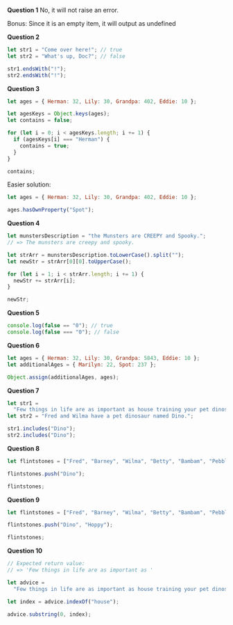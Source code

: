 **Question 1**
No, it will not raise an error.

Bonus: Since it is an empty item, it will output as undefined

**Question 2**

```js
let str1 = "Come over here!"; // true
let str2 = "What's up, Doc?"; // false

str1.endsWith("!");
str2.endsWith("!");
```

**Question 3**

```js
let ages = { Herman: 32, Lily: 30, Grandpa: 402, Eddie: 10 };

let agesKeys = Object.keys(ages);
let contains = false;

for (let i = 0; i < agesKeys.length; i += 1) {
  if (agesKeys[i] === "Herman") {
    contains = true;
  }
}

contains;
```

Easier solution:

```js
let ages = { Herman: 32, Lily: 30, Grandpa: 402, Eddie: 10 };

ages.hasOwnProperty("Spot");
```

**Question 4**

```js
let munstersDescription = "the Munsters are CREEPY and Spooky.";
// => The munsters are creepy and spooky.

let strArr = munstersDescription.toLowerCase().split("");
let newStr = strArr[0][0].toUpperCase();

for (let i = 1; i < strArr.length; i += 1) {
  newStr += strArr[i];
}

newStr;
```

**Question 5**

```js
console.log(false == "0"); // true
console.log(false === "0"); // false
```

**Question 6**

```js
let ages = { Herman: 32, Lily: 30, Grandpa: 5843, Eddie: 10 };
let additionalAges = { Marilyn: 22, Spot: 237 };

Object.assign(additionalAges, ages);
```

**Question 7**

```js
let str1 =
  "Few things in life are as important as house training your pet dinosaur.";
let str2 = "Fred and Wilma have a pet dinosaur named Dino.";

str1.includes("Dino");
str2.includes("Dino");
```

**Question 8**

```js
let flintstones = ["Fred", "Barney", "Wilma", "Betty", "Bambam", "Pebbles"];

flintstones.push("Dino");

flintstones;
```

**Question 9**

```js
let flintstones = ["Fred", "Barney", "Wilma", "Betty", "Bambam", "Pebbles"];

flintstones.push("Dino", "Hoppy");

flintstones;
```

**Question 10**

```js
// Expected return value:
// => 'Few things in life are as important as '

let advice =
  "Few things in life are as important as house training your pet dinosaur.";

let index = advice.indexOf("house");

advice.substring(0, index);
```
